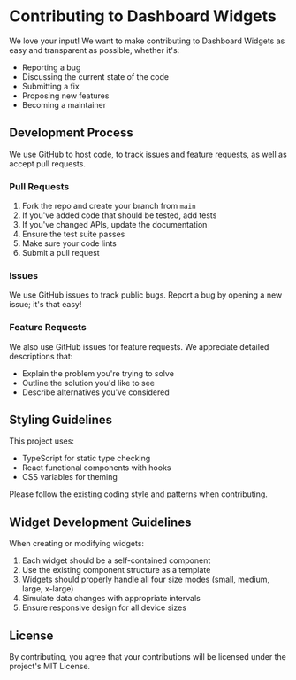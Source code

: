 # Contributing to Dashboard Widgets

We love your input! We want to make contributing to Dashboard Widgets as easy and transparent as possible, whether it's:

- Reporting a bug
- Discussing the current state of the code
- Submitting a fix
- Proposing new features
- Becoming a maintainer

## Development Process

We use GitHub to host code, to track issues and feature requests, as well as accept pull requests.

### Pull Requests

1. Fork the repo and create your branch from `main`
2. If you've added code that should be tested, add tests
3. If you've changed APIs, update the documentation
4. Ensure the test suite passes
5. Make sure your code lints
6. Submit a pull request

### Issues

We use GitHub issues to track public bugs. Report a bug by opening a new issue; it's that easy!

### Feature Requests

We also use GitHub issues for feature requests. We appreciate detailed descriptions that:

- Explain the problem you're trying to solve
- Outline the solution you'd like to see
- Describe alternatives you've considered

## Styling Guidelines

This project uses:

- TypeScript for static type checking
- React functional components with hooks
- CSS variables for theming

Please follow the existing coding style and patterns when contributing.

## Widget Development Guidelines

When creating or modifying widgets:

1. Each widget should be a self-contained component
2. Use the existing component structure as a template
3. Widgets should properly handle all four size modes (small, medium, large, x-large)
4. Simulate data changes with appropriate intervals
5. Ensure responsive design for all device sizes

## License

By contributing, you agree that your contributions will be licensed under the project's MIT License. 